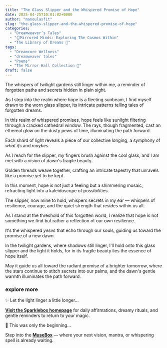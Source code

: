 ```yaml
---
title: "The Glass Slipper and the Whispered Promise of Hope"
date: 2025-04-25T10:01:02+0000
author: "manoulasfit"
slug: "the-glass-slipper-and-the-whispered-promise-of-hope"
categories:
  - "Dreamweaver’s Tales"
  - "🪞Mirrored Minds: Exploring The Cosmos Within"
  - "The Library of Dreams 📜"
tags:
  - "Dreamcore Wellness"
  - "dreamweaver tales"
  - "Poems"
  - "The Mirror Hall Collection 🌹"
draft: false
---
```

The whispers of twilight gardens still linger within me,
a reminder of forgotten paths and secrets hidden in plain sight.

As I step into the realm where hope is a fleeting sunbeam,
I find myself drawn to the worn glass slipper,
its intricate patterns telling tales of forgotten dreams.

In this realm of whispered promises,
hope feels like sunlight filtering through a cracked cathedral window.
The rays, though fragmented, cast an ethereal glow on the dusty pews of time,
illuminating the path forward.

Each shard of light reveals a piece of our collective longing,
a symphony of *what ifs* and *maybes*.

As I reach for the slipper,
my fingers brush against the cool glass,
and I am met with a vision of dawn's fragile beauty.

Golden threads weave together,
crafting an intricate tapestry that unravels like a promise yet to be kept.

In this moment, hope is not just a feeling
but a shimmering mosaic,
refracting light into a kaleidoscope of possibilities.

The slipper, now mine to hold, whispers secrets in my ear —
whispers of resilience, courage,
and the quiet strength that resides within us all.

As I stand at the threshold of this forgotten world,
I realize that hope is not something we find
but rather a reflection of our own resilience.

It's the whispered *yeses* that echo through our souls,
guiding us toward the promise of a new dawn.

In the twilight gardens, where shadows still linger,
I'll hold onto this glass slipper and the light it holds,
for in its fragile beauty lies the essence of hope itself.

May it guide us all toward the radiant promise of a brighter tomorrow,
where the stars continue to stitch secrets into our palms,
and the dawn's gentle warmth illuminates the path forward.

### explore more

✨ Let the light linger a little longer...

[**Visit the Sparklebox homepage**](https://sparklebox.blog) for daily affirmations, dreamy rituals, and gentle reminders to return to your magic.

💭 This was only the beginning...

Step into the [**MuseBox**](https://sparklebox.blog/%E2%9C%A8-the-musebox/) — where your next vision, mantra, or whispering spell is already waiting.